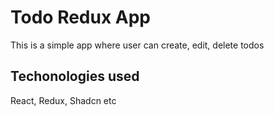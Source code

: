# Todo Redux App
This is a simple app where user can create, edit, delete todos

## Techonologies used
React, Redux, Shadcn etc

